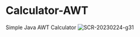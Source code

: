 # Calculator-AWT
Simple Java AWT Calculator
![SCR-20230224-g31](https://user-images.githubusercontent.com/116418444/221249012-2f02184b-720c-4498-8dd2-19c04fc152e1.png)
